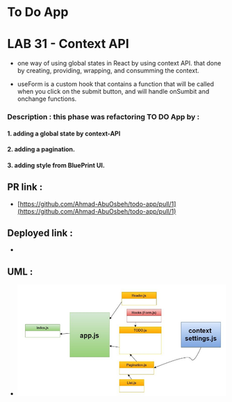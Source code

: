 # To Do App

# LAB 31 - Context API

- one way of using global states in React by using context API. that done by creating, providing, wrapping, and consumming the context.

- useForm is a custom hook that contains a function that will be called when you click on the submit button, and will handle onSumbit and onchange functions.

### Description : this phase was refactoring TO DO App by :

#### 1. adding a global state by context-API

#### 2. adding a pagination.

#### 3. adding style from BluePrint UI.

## PR link :

- [https://github.com/Ahmad-AbuOsbeh/todo-app/pull/1](https://github.com/Ahmad-AbuOsbeh/todo-app/pull/1)

## Deployed link :

- []()

## UML :

- ![UML-lab31](src/images/UML-lab31.jpg)
